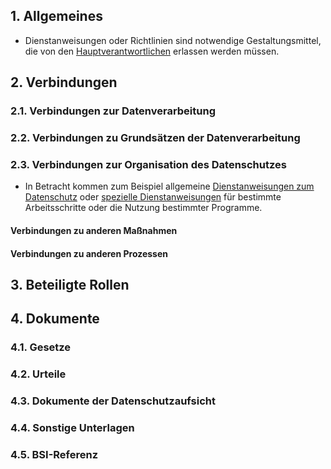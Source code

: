 
## 1. Allgemeines
- Dienstanweisungen oder Richtlinien sind notwendige Gestaltungsmittel, die von den [Hauptverantwortlichen](/Organisation/Rolle-Hauptverantwortliche.md) erlassen werden müssen.
## 2. Verbindungen
### 2.1. Verbindungen zur Datenverarbeitung
### 2.2. Verbindungen zu Grundsätzen der Datenverarbeitung
### 2.3. Verbindungen zur Organisation des Datenschutzes
- In Betracht kommen zum Beispiel allgemeine [Dienstanweisungen zum Datenschutz](../Organisation/Dienstanweisung-Datenschutz.md) oder [spezielle Dienstanweisungen](../Organisation/Spezielle-Dienstanweisungen.md) für bestimmte Arbeitsschritte oder die Nutzung bestimmter Programme.
#### Verbindungen zu anderen Maßnahmen
#### Verbindungen zu anderen Prozessen
## 3. Beteiligte Rollen
## 4. Dokumente
### 4.1. Gesetze
### 4.2. Urteile
### 4.3. Dokumente der Datenschutzaufsicht
### 4.4. Sonstige Unterlagen
### 4.5. BSI-Referenz
